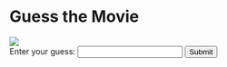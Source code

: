 <!DOCTYPE html>
<html>
<head>
  <title>Guess the Movie</title>
  <meta charset="UTF-8">
  <meta name="viewport" content="width=device-width, initial-scale=1.0">
  <link rel="stylesheet" href="style.css">
  <style>
    #image {
      max-width: 100%;
      height: auto;
    }
  </style>
</head>
<body>
  <h1>Guess the Movie</h1>
  <div id="container">
    <img id="image" src="https://prod-images.tcm.com/Master-Profile-Images/theshawshankredemption1994.20338.2.jpg">
    <form id="form">
      <label>Enter your guess:</label>
      <input type="text" id="guessInput">
      <input type="submit" value="Submit" id="submitGuess">
    </form>
    <div id="result"></div>
  </div>
  <script>
    var movies = [
      {name: "The Shawshank Redemption", image: "https://prod-images.tcm.com/Master-Profile-Images/theshawshankredemption1994.20338.2.jpg"},
      {name: "The Godfather", image: "https://th.bing.com/th/id/OIP.EusS_Bg0022rAuntpCerRQHaHY?pid=ImgDet&rs=1"},
      {name: "The Dark Knight", image: "https://th.bing.com/th/id/R.34df6b287faf65b160b47e05ba85bb3b?rik=tzCXfKycVwXwvg&pid=ImgRaw&r=0"}
    ];

    var index = 0;

    var image = document.getElementById("image");
    var guessForm = document.getElementById("form");
    var guessInput = document.getElementById("guessInput");
    var resultDiv = document.getElementById("result");

    guessForm.addEventListener("submit", function(event) {
      event.preventDefault();

      var guess = guessInput.value.toLowerCase().trim();

      if (guess === movies[index].name.toLowerCase()) {
        resultDiv.textContent = "Correct!";
        index++;
        if (index >= movies.length) {
          guessForm.remove();
          resultDiv.textContent = "Congratulations! You guessed all movies correctly!";
        } else {
          image.src = movies[index].image;
          guessInput.value = "";
        }
      } else {
        resultDiv.textContent = "Incorrect. Try again.";
      }
    });
  </script>
</body>
</html>
